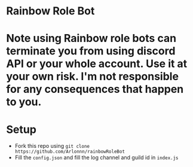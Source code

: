 # Rainbow Role Bot

# Note using Rainbow role bots can terminate you from using discord API or your whole account. Use it at your own risk. I'm not responsible for any consequences that happen to you.

# Setup
- Fork this repo using `git clone https://github.com/Arlonnn/rainbowRoleBot`
- Fill the `config.json` and fill the log channel and guild id in `index.js`
